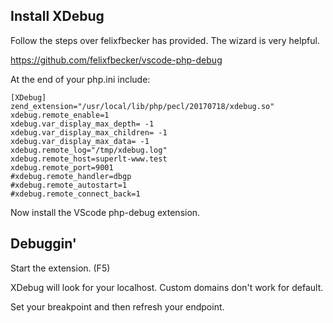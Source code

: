 ## Install XDebug

Follow the steps over felixfbecker has provided. The wizard is very helpful.

https://github.com/felixfbecker/vscode-php-debug


At the end of your php.ini include:

```
[XDebug]
zend_extension="/usr/local/lib/php/pecl/20170718/xdebug.so"
xdebug.remote_enable=1
xdebug.var_display_max_depth= -1 
xdebug.var_display_max_children= -1
xdebug.var_display_max_data= -1 
xdebug.remote_log="/tmp/xdebug.log"
xdebug.remote_host=superlt-www.test
xdebug.remote_port=9001
#xdebug.remote_handler=dbgp
#xdebug.remote_autostart=1
#xdebug.remote_connect_back=1
```

Now install the VScode php-debug extension.

## Debuggin'

Start the extension. (F5)

XDebug will look for your localhost. Custom domains don't work for default.

Set your breakpoint and then refresh your endpoint.
